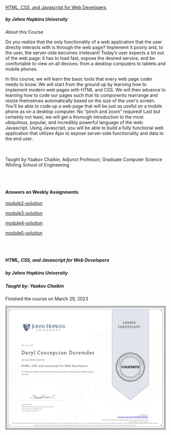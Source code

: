 <a href="https://www.coursera.org/learn/html-css-javascript-for-web-developers/home/info" target="_blank">HTML, CSS, and Javascript for Web Developers</a>
<br>
<div>
<h5>by Johns Hopkins University</h5>


<xh5>About this Course</h5>
<p>Do you realize that the only functionality of a web application that the user directly interacts with is through the web page? Implement it poorly and, to the user, the server-side becomes irrelevant! Today’s user expects a lot out of the web page: it has to load fast, expose the desired service, and be comfortable to view on all devices: from a desktop computers to tablets and mobile phones. </p>

<p>In this course, we will learn the basic tools that every web page coder needs to know. We will start from the ground up by learning how to implement modern web pages with HTML and CSS. We will then advance to learning how to code our pages such that its components rearrange and resize themselves automatically based on the size of the user’s screen. You’ll be able to code up a web page that will be just as useful on a mobile phone as on a desktop computer. No “pinch and zoom” required! Last but certainly not least, we will get a thorough introduction to the most ubiquitous, popular, and incredibly powerful language of the web: Javascript. Using Javascript, you will be able to build a fully functional web application that utilizes Ajax to expose server-side functionality and data to the end user.</p>


<br><br>
Taught by:Yaakov Chaikin, Adjunct Professor, Graduate Computer Science
Whiting School of Engineering

</div>

<div>
<br><br>
<h4>Answers on Weekly Assignments</h4>
<p><a href="https://github.com/darylduremdes/module2-solution" target="_blank">module2-solution<a></p>
<p><a href="https://github.com/darylduremdes/module3-solution" target="_blank">module3-solution<a></p>
<p><a href="https://github.com/darylduremdes/module4-solution" target="_blank">module4-solution<a></p>
<p><a href="https://github.com/darylduremdes/module5-solution" target="_blank">module5-solution<a></p>
</div>

<div>
<br><br>
 
<h5>HTML, CSS, and Javascript for Web Developers</h5>
<h5>by Johns Hopkins University</h5>
<h5>Taught by: Yaakov Chaikin</h5>
<p>Finished the course on March 29, 2023</p>
 
![](cert.jpg)


  
</div>
  
  
  
  
  
  
  
  
  
  
